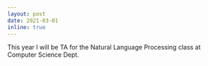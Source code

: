 ```yaml
---
layout: post
date: 2021-03-01
inline: true
---
```


This year I will be TA for the Natural Language Processing class at Computer Science Dept.
